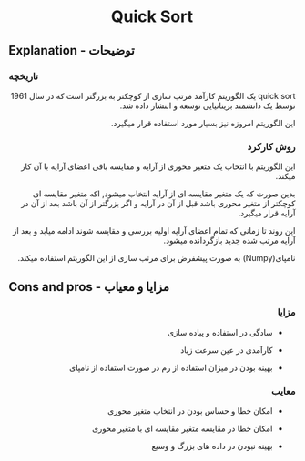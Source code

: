 # <div align="center"> Quick Sort </div>

## Explanation - توضیحات

### تاریخچه

<div dir="rtl">
quick sort یک الگوریتم کارآمد مرتب سازی از کوچکتر به بزرگتر است که در سال 1961 توسط یک دانشمند بریتانیایی توسعه و انتشار داده شد.

این الگوریتم امروزه نیز بسیار مورد استفاده قرار میگیرد.

### روش کارکرد

این الگوریتم با انتخاب یک متغیر محوری از آرایه و مقایسه باقی اعضای آرایه با آن کار میکند.

بدین صورت که یک متغیر مقایسه ای از آرایه انتخاب میشود, اکه متغیر مقایسه ای کوچکتر از متغیر محوری باشد قبل از آن در آرایه و اگر بزرگتر از آن باشد بعد از آن در آرایه قرار میگیرد.

این روند تا زمانی که تمام اعضای آرایه اولیه بررسی و مقایسه شوند ادامه میابد و بعد از آرایه مرتب شده جدید بازگردانده میشود.

نامپای(Numpy) به  صورت پیشفرض برای مرتب سازی از این الگوریتم استفاده میکند.

</div>

## Cons and pros - مزایا و معیاب

<div dir="rtl">

### مزایا

- سادگی در استفاده و پیاده سازی

- کارآمدی در عین سرعت زیاد

- بهینه بودن در میزان استفاده از رم در صورت استفاده از نامپای

### معایب

- امکان خطا و حساس بودن در انتخاب متغیر محوری

- امکان خطا در مقایسه متغیر مقایسه ای با متغیر محوری

- بهینه نبودن در داده های بزرگ و وسیع

</div>
